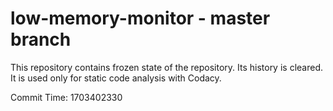 # low-memory-monitor - master branch

This repository contains frozen state of the repository.
Its history is cleared. It is used only for static code
analysis with Codacy.

Commit Time: 1703402330